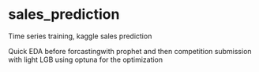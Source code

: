 # sales_prediction
Time series training, kaggle sales prediction

Quick EDA before forcastingwith prophet and then competition submission with light LGB using optuna for the optimization
